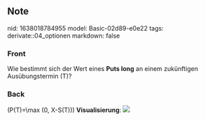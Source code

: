 ## Note
nid: 1638018784955
model: Basic-02d89-e0e22
tags: derivate::04_optionen
markdown: false

### Front
Wie bestimmt sich der Wert eines <b>Puts long</b> an einem
zukünftigen Ausübungstermin \(T\)?

### Back
\(P(T)=\max (0, X-S(T))\) <b>Visualisierung</b>: <img src= 
"cfa-frm-options-payoffs-2.png">
